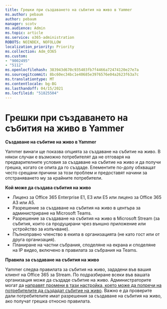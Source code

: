 ```yaml
---
title: Грешки при създаването на събития на живо в Yammer
ms.author: pebaum
author: pebaum
manager: scotv
ms.audience: Admin
ms.topic: article
ms.service: o365-administration
ROBOTS: NOINDEX, NOFOLLOW
localization_priority: Priority
ms.collection: Adm_O365
ms.custom:
- "9002495"
- "5112"
ms.openlocfilehash: 383943d670c935403fb7f4466a72474120e27e7a
ms.sourcegitcommit: 8bc60ec34bc1e40685e3976576e04a2623f63a7c
ms.translationtype: MT
ms.contentlocale: bg-BG
ms.lasthandoff: 04/15/2021
ms.locfileid: "51825504"
---
```

# <a name="live-events-in-yammer-creation-errors"></a>Грешки при създаването на събития на живо в Yammer

**Създаване на събитие на живо в Yammer**

Yammer винаги ще показва опцията за създаване на събитие на живо. В някои случаи е възможно потребителят да не отговаря на предварителните условия за създаване на събитие на живо и да получи грешка, когато се опита да го създаде. Елементите по-долу обхващат често срещани причини за този проблем и предоставят начини за отстраняването му за крайните потребители.

**Кой може да създава събития на живо**
- Лиценз за Office 365 Enterprise E1, E3 или E5 или лиценз за Office 365 A3 или A5.
- Разрешение за създаване на събития на живо в центъра за администриране на Microsoft Teams.
- Разрешение за създаване на събития на живо в Microsoft Stream (за събития, които са продуцирани чрез външно приложение или устройство за излъчване).
- Пълноправно членство в екипа в организацията (не като гост или от друга организация).
- Планиране на частни събрания, споделяне на екрана и споделяне на IP видео, включено в правилата за събрания на Teams.

**Правила за създаване на събития на живо**

Yammer следва правилата за събития на живо, зададени във вашия клиент на Office 365 за Stream. По подразбиране всеки във вашата организация може да създаде събитие на живо. Администраторите могат да [направят промени в тази настройка, което може да попречи на потребителите да създадат събитие на живо](https://docs.microsoft.com/stream/live-event-administration#enabling-and-restricting-users-to-creating). Важно е да проверите дали потребителите имат разрешения за създаване на събития на живо, ако получат грешка относно правилата.
